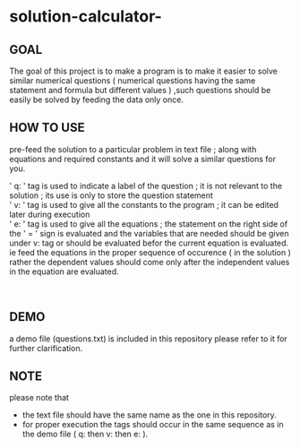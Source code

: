 # solution-calculator-


GOAL
-----
The goal of this project is to make a program is to make it easier to solve similar numerical questions ( numerical questions having the same statement and formula but different values ) ,such questions should be easily be solved by feeding the data only once.

HOW TO USE 
--------
pre-feed the solution to a particular problem in text file ; along with equations  and  required constants  and it will solve a similar questions for you.
<br>

'  q: ' tag is used to indicate a label of the question ; it is not relevant to the solution ; its use is only to store the question statement  <br>
'  v: ' tag is used to give all the constants to the program ; it can be edited later during execution                                           <br> 
'  e: ' tag is used to give all the equations ; the statement on the right side of the ' = ' sign is evaluated and the variables that are needed should be given under v: tag or should be evaluated befor the current equation is evaluated. ie feed the equations in the proper sequence of occurence ( in the solution ) rather the dependent values should come only after the independent values in the equation are evaluated.

<br>

DEMO
-----
a demo file (questions.txt) is included in this repository please refer to it for further clarification.

NOTE
-----

please note that    
  -  the text file should have the same name as the one in this repository.      <br>
  -  for proper execution the tags should occur in the same sequence as in the demo file ( q: then v: then e: ). <br>
